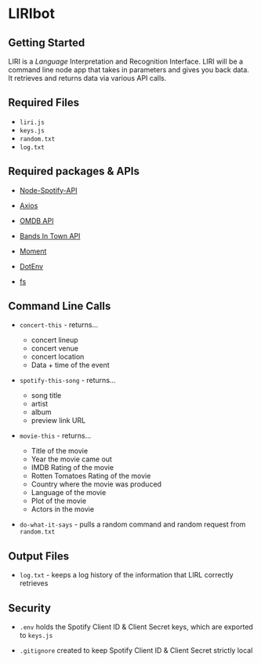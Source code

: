 # LIRIbot

## Getting Started
LIRI is a _Language_ Interpretation and Recognition Interface. LIRI will be a command line node app that takes in parameters and gives you back data. It retrieves and returns data via various API calls.

## Required Files
* `liri.js`
* `keys.js`
* `random.txt`
* `log.txt`
## Required packages & APIs
* [Node-Spotify-API](https://www.npmjs.com/package/node-spotify-api)

* [Axios](https://www.npmjs.com/package/axios)

* [OMDB API](http://www.omdbapi.com) 

* [Bands In Town API](http://www.artists.bandsintown.com/bandsintown-api)

* [Moment](https://www.npmjs.com/package/moment)

* [DotEnv](https://www.npmjs.com/package/dotenv)

* [fs](pre-installed-in-node)

## Command Line Calls

* `concert-this` - returns...
    * concert lineup 
    * concert venue
    * concert location 
    * Data + time of the event

* `spotify-this-song` - returns...
    * song title
    * artist 
    * album 
    * preview link URL

* `movie-this` - returns...
    * Title of the movie
    * Year the movie came out
    * IMDB Rating of the movie
    * Rotten Tomatoes Rating of the movie
    * Country where the movie was produced
    * Language of the movie
    * Plot of the movie
    * Actors in the movie

* `do-what-it-says` - pulls a random command and random request from `random.txt`


## Output Files
* `log.txt` - keeps a log history of the information that LIRL correctly retrieves

## Security
* `.env` holds the Spotify Client ID & Client Secret keys, which are exported to `keys.js`

* `.gitignore` created to keep Spotify Client ID & Client Secret strictly local


